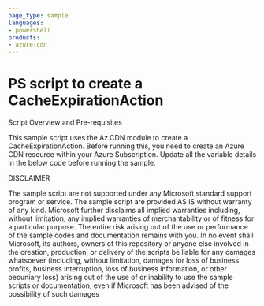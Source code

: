 ```yaml
---
page_type: sample
languages:
- powershell
products:
- azure-cdn
---
```



# PS script to create a CacheExpirationAction

 Script Overview and Pre-requisites
 
 This sample script uses the Az.CDN module to create a CacheExpirationAction.
 Before running this, you need to create an Azure CDN resource within your Azure Subscription.
 Update all the variable details in the below code before running the sample.
 
 DISCLAIMER

The sample script are not supported under any Microsoft standard support program or service. The sample script are provided AS IS without warranty of any kind. Microsoft further disclaims all implied warranties including, without limitation, any implied warranties of merchantability or of fitness for a particular purpose. The entire risk arising out of the use or performance of the sample codes and documentation remains with you. In no event shall Microsoft, its authors, owners of this repository or anyone else involved in the creation, production, or delivery of the scripts be liable for any damages whatsoever (including, without limitation, damages for loss of business profits, business interruption, loss of business information, or other pecuniary loss) arising out of the use of or inability to use the sample scripts or documentation, even if Microsoft has been advised of the possibility of such damages 

